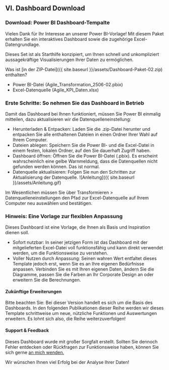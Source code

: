 
## VI. Dashboard Download

### Download: Power BI Dashboard-Tempalte

Vielen Dank für Ihr Interesse an unserer Power BI-Vorlage! Mit diesem Paket erhalten Sie ein interaktives Dashboard sowie die zugehörige Excel-Datengrundlage.

Dieses Set ist als Starthilfe konzipiert, um Ihnen schnell und unkompliziert aussagekräftige Visualisierungen Ihrer Daten zu ermöglichen.

Was ist [in der ZIP-Datei]({{ site.baseurl }}/assets/Dashboard-Paket-02.zip) enthalten?

- Power BI-Datei (Agile_Transformation_2506-02.pbix)
- Excel-Datenquelle (Agile_KPI_Daten.xlsx)

### Erste Schritte: So nehmen Sie das Dashboard in Betrieb
Damit das Dashboard bei Ihnen funktioniert, müssen Sie Power BI einmalig mitteilen, dazu aktualisieren wir die Datenquelleneinstellung:

- Herunterladen & Entpacken: Laden Sie die .zip-Datei herunter und entpacken Sie alle enthaltenen Dateien in einen Ordner Ihrer Wahl auf Ihrem Computer.
- Dateien ablegen: Speichern Sie die Power BI- und die Excel-Datei in einem festen, lokalen Ordner, auf den Sie dauerhaft Zugriff haben.
- Dashboard öffnen: Öffnen Sie die Power BI-Datei (.pbix). Es erscheint wahrscheinlich eine gelbe Warnmeldung, dass die Datenquellen nicht gefunden werden können. Das ist normal.
- Datenquelle aktualisieren: Folgen Sie nun den Schritten zur Aktualisierung der Datenquelle. ![Anleitung]({{ site.baseurl }}/assets/Anleitung.gif)

Im Wesentlichen müssen Sie über Transformieren > Datenquelleneinstellungen den Pfad zur Excel-Datenquelle auf Ihrem Computer neu auswählen und bestätigen.

### Hinweis: Eine Vorlage zur flexiblen Anpassung

Dieses Dashboard ist eine Vorlage, die Ihnen als Basis und Inspiration dienen soll.

- Sofort nutzbar: In seiner jetzigen Form ist das Dashboard mit der mitgelieferten Excel-Datei voll funktionsfähig und kann direkt verwendet werden, um die Funktionsweise zu verstehen.
- Voller Nutzen durch Anpassung: Seinen wahren Wert entfaltet dieses Template jedoch erst, wenn Sie es an Ihre eigenen Bedürfnisse anpassen. Verbinden Sie es mit Ihren eigenen Daten, ändern Sie die Diagramme, passen Sie die Farben an Ihr Corporate Design an oder erweitern Sie die Berechnungen.

#### Zukünftige Erweiterungen
Bitte beachten Sie: Bei dieser Version handelt es sich um die Basis des Dashboards. In den folgenden Publikationen dieser Reihe werden wir dieses Template schrittweise um neue, nützliche Funktionen und Auswertungen erweitern. Es lohnt sich also, die Reihe weiterzuverfolgen!

#### Support & Feedback
Dieses Dashboard wurde mit großer Sorgfalt erstellt. Sollten Sie dennoch Fehler entdecken oder Rückfragen zur Funktionsweise haben, können Sie sich gerne [an mich wenden.](mailto:mail@pbraun.online)

Wir wünschen Ihnen viel Erfolg bei der Analyse Ihrer Daten!